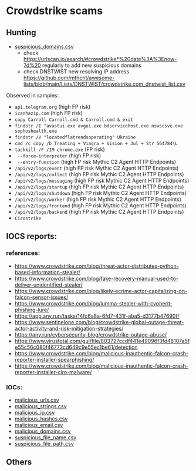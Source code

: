 # Crowdstrike scams 

## Hunting
- [suspicious_domains.csv](https://github.com/mthcht/Purpleteam/blob/main/Detection/Threat%20Hunting/CROWDSTRIKE_BSOD_scams/IOCS/suspicious_domains.csv)
  - check https://urlscan.io/search/#crowdstrike*%20date%3A%3Enow-7d%20 regularly to add new suspicious domains
  - check DNSTWIST new resolving IP address  https://github.com/mthcht/awesome-lists/blob/main/Lists/DNSTWIST/crowdstrike.com_dnstwist_list.csv
    
Observed in samples:
- `api.telegram.org` (high FP risk)
- `icanhazip.com` (high FP risk)
- `copy Carroll Carroll.cmd & Carroll.cmd & exit`
- `findstr /I "avastui.exe avgui.exe bdservicehost.exe nswscsvc.exe sophoshealth.exe`
- `findstr /V "locatedflatrendsoperating" Ukraine`
- `cmd /c copy /b Treating + Viagra + Vision + Jul + Str 564784\L`
- `taskkill /F /IM chrome.exe` (FP risk)
- ` --force-interpreter` (high FP risk)
- ` --entry-function` (high FP risk Mythic C2 Agent HTTP Endpoints)
- `/api/v2/logs/event` (high FP risk Mythic C2 Agent HTTP Endpoints)
- `/api/v2/logs/collect` (high FP risk Mythic C2 Agent HTTP Endpoints)
- `/api/v2/logs/messaging` (high FP risk Mythic C2 Agent HTTP Endpoints)
- `/api/v2/logs/startup` (high FP risk Mythic C2 Agent HTTP Endpoints)
- `/api/v2/logs/shutdown` (high FP risk Mythic C2 Agent HTTP Endpoints)
- `/api/v2/logs/worker` (high FP risk Mythic C2 Agent HTTP Endpoints)
- `/api/v2/logs/frontend` (high FP risk Mythic C2 Agent HTTP Endpoints)
- `/api/v2/logs/backend` (high FP risk Mythic C2 Agent HTTP Endpoints)
- `Cirostrike`

## IOCS reports:
### references:
  - https://www.crowdstrike.com/blog/threat-actor-distributes-python-based-information-stealer/
  - https://www.crowdstrike.com/blog/fake-recovery-manual-used-to-deliver-unidentified-stealer/
  - https://www.crowdstrike.com/blog/likely-ecrime-actor-capitalizing-on-falcon-sensor-issues/
  - https://www.crowdstrike.com/blog/lumma-stealer-with-cypherit-phishing-lure/
  - https://app.any.run/tasks/14fc6a8a-6fd7-431f-aba5-d3177b47690f/
  - https://www.sentinelone.com/blog/crowdstrike-global-outage-threat-actor-activity-and-risk-mitigation-strategies/
  - https://any.run/cybersecurity-blog/crowdstrike-outage-abuse/
  - https://www.virustotal.com/gui/file/803727ccdf441e49096f3fd48107a5fe55c56c080f46773cd649c9e55ec1be61/detection
  - https://www.crowdstrike.com/blog/malicious-inauthentic-falcon-crash-reporter-installer-spearphishing/
  - https://www.crowdstrike.com/blog/malicious-inauthentic-falcon-crash-reporter-installer-ciro-malware/


### IOCs:
- [malicious_urls.csv](https://github.com/mthcht/Purpleteam/blob/main/Detection/Threat%20Hunting/CROWDSTRIKE_BSOD_scams/IOCS/malicious_urls.csv)
- [malicious_strings.csv](https://github.com/mthcht/Purpleteam/blob/main/Detection/Threat%20Hunting/CROWDSTRIKE_BSOD_scams/IOCS/malicious_strings.csv)
- [malicious_ip.csv](https://github.com/mthcht/Purpleteam/blob/main/Detection/Threat%20Hunting/CROWDSTRIKE_BSOD_scams/IOCS/malicious_ip.csv)
- [malicious_hashes.csv](https://github.com/mthcht/Purpleteam/blob/main/Detection/Threat%20Hunting/CROWDSTRIKE_BSOD_scams/IOCS/malicious_hashes.csv)
- [malicious_email.csv](https://github.com/mthcht/Purpleteam/blob/main/Detection/Threat%20Hunting/CROWDSTRIKE_BSOD_scams/IOCS/malicious_email.csv)
- [malicious_domains.csv](https://github.com/mthcht/Purpleteam/blob/main/Detection/Threat%20Hunting/CROWDSTRIKE_BSOD_scams/IOCS/malicious_domains.csv)
- [suspicious_file_name.csv](https://github.com/mthcht/Purpleteam/blob/main/Detection/Threat%20Hunting/CROWDSTRIKE_BSOD_scams/IOCS/suspicious_file_name.csv)
- [suspicious_file_path.csv](https://github.com/mthcht/Purpleteam/blob/main/Detection/Threat%20Hunting/CROWDSTRIKE_BSOD_scams/IOCS/suspicious_file_path.csv)
## Others
